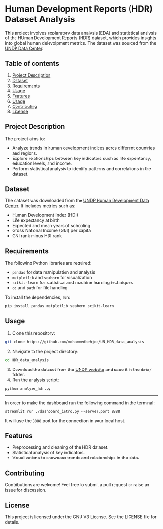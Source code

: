 # Human Development Reports (HDR) Dataset Analysis

This project involves explaratory data analysis (EDA) and statistical analysis of the HUman Development Reports (HDR) dataset, which provides insights into global human delevolpment metrics. The dataset was sourced from the [UNDP Data Center](https://hdr.undp.org/data-center/documentation-and-downloads).

## Table of contents
1. [Project Description](#project-description)
2. [Dataset](#dataset)
3. [Requirements](#requirements)
4. [Usage](#usage)
5. [Features](#features)
6. [Usage](#usage)
6. [Contributing](#contributing)
7. [License](#license)

## Project Description
The project aims to:
- Analyze trends in human development indices acros different countries and regions.
- Explore relationships between key indicators such as life expentancy, education levels, and income.
- Perform statistical analysis to identify patterns and correlations in the dataset.

## Dataset
The dataset was downloaded from the [UNDP Human Development Data Center](https://hdr.undp.org/data-center/documentation-and-downloads). It includes metrics such as:
- Human Development Index (HDI)
- Life expectancy at birth
- Expected and mean years of schooling
- Gross National Income (GNI) per capita
- GNI rank minus HDI rank

## Requirements
The following Python libraries are required:
- `pandas` for data manipulation and analysis
- `matplotlib` and `seaborn` for visualization
- `scikit-learn` for statistical and machine learning techniques
- `os` and `path` for file handling

To install the dependencies, run:
```bash
pip install pandas matplotlib seaborn scikit-learn
```
## Usage
1. Clone this repository:
```bash
git clone https://github.com/mohammedbehjoo/UN_HDR_data_analysis
```
2. Navigate to the project directory:
```bash
cd HDR_data_analysis
```
3. Download the dataset from the [UNDP website](https://hdr.undp.org/data-center/documentation-and-downloads) and sace it in the `data/` folder.
4. Run the analysis script:
```bash
python analyze_hdr.py
```
---
In order to make the dashboard run the following command in the terminal:

`streamlit run ./dashboard_intro.py --server.port 8888`

It will use the `8888` port for the connection in your local host.


## Features

- Preprocessing and cleaning of the HDR dataset.
- Statistical analysis of key indicators.
- Visualizations to showcase trends and relationships in the data.


## Contributing

Contributions are welcome! Feel free to submit a pull request or raise an issue for discussion.

## License

This project is licensed under the GNU V3 License. See the LICENSE file for details.
